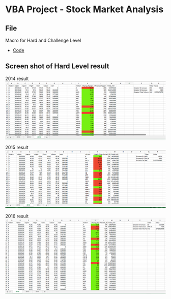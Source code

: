 # VBA Project - Stock Market Analysis
## File
Macro for Hard and Challenge Level
* [Code](/Challenge1.0.bas)
## Screen shot of Hard Level result 
2014 result
![2014 Result](/Image/2014Stock.png)

2015 result
![2015 Result](/Image/2015Stock.png)

2016 result
![2016 Result](/Image/2016Stock.png)
